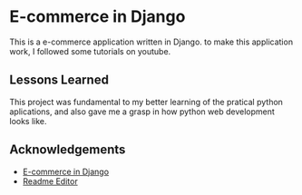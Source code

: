 # E-commerce in Django
This is a e-commerce application written in Django.
to make this application work, I followed some tutorials on youtube.

## Lessons Learned

This project was fundamental to my better learning of the pratical python aplications,
and also gave me a grasp in how python web development looks like.

## Acknowledgements

 - [E-commerce in Django](https://www.youtube.com/watch?v=NZd386TfzcM&list=PLvS2JoIlSA4BF1BBeYUCRbusX5r8ppWjW&ab_channel=FabioRuicci/)
 - [Readme Editor](https://readme.so/editor)
